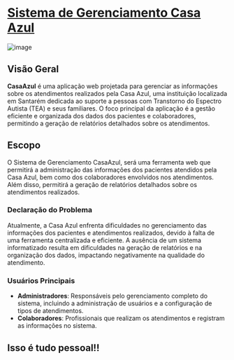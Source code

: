 # [Sistema de Gerenciamento Casa Azul](https://jpdicarvalho.github.io/CasaAzul-Frontend/#/Atendimento)
![image](https://github.com/user-attachments/assets/70b05ff5-0542-4161-9221-5393ca5e3cbc)

## Visão Geral

**CasaAzul** é uma aplicação web projetada para gerenciar as informações sobre os atendimentos realizados pela Casa Azul, uma instituição localizada em Santarém dedicada ao suporte a pessoas com Transtorno do Espectro Autista (TEA) e seus familiares. O foco principal da aplicação é a gestão eficiente e organizada dos dados dos pacientes e colaboradores, permitindo a geração de relatórios detalhados sobre os atendimentos.

## Escopo

O Sistema de Gerenciamento CasaAzul, será uma ferramenta web que permitirá a administração das informações dos pacientes atendidos pela Casa Azul, bem como dos colaboradores envolvidos nos atendimentos. Além disso, permitirá a geração de relatórios detalhados sobre os atendimentos realizados.


### Declaração do Problema

Atualmente, a Casa Azul enfrenta dificuldades no gerenciamento das informações dos pacientes e atendimentos realizados, devido à falta de uma ferramenta centralizada e eficiente. A ausência de um sistema informatizado resulta em dificuldades na geração de relatórios e na organização dos dados, impactando negativamente na qualidade do atendimento.


### Usuários Principais

- **Administradores**: Responsáveis pelo gerenciamento completo do sistema, incluindo a administração de usuários e a configuração de tipos de atendimentos.
- **Colaboradores**: Profissionais que realizam os atendimentos e registram as informações no sistema.

## Isso é tudo pessoal!!
